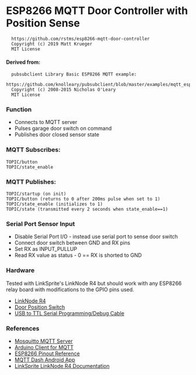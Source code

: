 # ESP8266 MQTT Door Controller with Position Sense

```
  https://github.com/rstms/esp8266-mqtt-door-controller
  Copyright (c) 2019 Matt Krueger
  MIT License 
```
 
#### Derived from:
```
  pubsubclient Library Basic ESP8266 MQTT example:
  https://github.com/knolleary/pubsubclient/blob/master/examples/mqtt_esp8266/mqtt_esp8266.ino
  Copyright (c) 2008-2015 Nicholas O'Leary
  MIT License 
```

### Function
 - Connects to MQTT server
 - Pulses garage door switch on command
 - Publishes door closed sensor state

### MQTT Subscribes: 
```
TOPIC/button
TOPIC/state_enable
```
   
### MQTT Publishes:
```
TOPIC/startup (on init)
TOPIC/button (returns to 0 after 200ms pulse when set to 1)
TOPIC/state_enable (initializes to 1)
TOPIC/state (transmitted every 2 seconds when state_enable==1)
```
   
### Serial Port Sensor Input
   - Disable Serial Port I/O - instead use serial port to sense door switch
   - Connect door switch between GND and RX pins
   - Set RX as INPUT_PULLUP
   - Read RX value as status - 0 == RX is shorted to GND

### Hardware
Tested with LinkSprite's LinkNode R4 but should work with any ESP8266 relay board with modifications to the GPIO pins used. 
 - [LinkNode R4](https://www.amazon.com/LinkSprite-211201004-Arduino-Compatible-Wi-Fi-Controller/dp/B01NB0XJ0F/ref=sr_1_1?keywords=linknode+r4&qid=1564273376&s=electronics&sr=1-1)
 - [Door Position Switch](https://www.amazon.com/gp/product/B00LYD8CRK/ref=ppx_yo_dt_b_asin_title_o00_s00?ie=UTF8&psc=1) 
 - [USB to TTL Serial Programming/Debug Cable](https://www.adafruit.com/product/954)
 
### References
 - [Mosquitto MQTT Server](https://mosquitto.org/) 
 - [Arduino Client for MQTT](https://pubsubclient.knolleary.net/)
 - [ESP8266 Pinout Reference](https://randomnerdtutorials.com/esp8266-pinout-reference-gpios/)
 - [MQTT Dash Android App](https://play.google.com/store/apps/details?id=net.routix.mqttdash&hl=en_US)
 - [LinkSprite LinkNode R4 Documentation](http://learn.linksprite.com/linknode/linknode-r4-arduino-compatible-wifi-relay-controller/)

